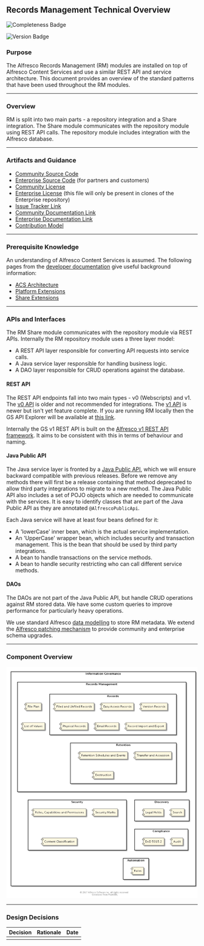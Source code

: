 ## Records Management Technical Overview

![Completeness Badge](https://img.shields.io/badge/Document_Level-Complete-green.svg?style=flat-square)

![Version Badge](https://img.shields.io/badge/Version-Current-blue.svg?style=flat-square)

### Purpose
The Alfresco Records Management (RM) modules are installed on top of Alfresco Content Services and use a similar REST API and service architecture. This document provides an overview of the standard patterns that have been used throughout the RM modules.

***

### Overview
RM is split into two main parts - a repository integration and a Share integration. The Share module communicates with the repository module using REST API calls. The repository module includes integration with the Alfresco database.

***

### Artifacts and Guidance

* [Community Source Code](https://github.com/Alfresco/records-management)
* [Enterprise Source Code](https://github.com/Alfresco/governance-services) (for partners and customers)
* [Community License](../LICENSE.txt)
* [Enterprise License](../../rm-enterprise/LICENSE.txt) (this file will only be present in clones of the Enterprise repository)
* [Issue Tracker Link](https://issues.alfresco.com/jira/projects/RM)
* [Community Documentation Link](http://docs.alfresco.com/rm-community/concepts/welcome-rm.html)
* [Enterprise Documentation Link](http://docs.alfresco.com/rm/concepts/welcome-rm.html)
* [Contribution Model](../../CONTRIBUTING.md)

***

### Prerequisite Knowledge
An understanding of Alfresco Content Services is assumed. The following pages from the [developer documentation](https://support.hyland.com/r/Alfresco/Alfresco-Content-Services-Community-Edition/23.3/Alfresco-Content-Services-Community-Edition/Develop) give useful background information:

* [ACS Architecture](http://docs.alfresco.com/5.2/concepts/dev-arch-overview.html)
* [Platform Extensions](http://docs.alfresco.com/5.2/concepts/dev-platform-extensions.html)
* [Share Extensions](http://docs.alfresco.com/5.2/concepts/dev-extensions-share.html)

***

### APIs and Interfaces
The RM Share module communicates with the repository module via REST APIs. Internally the RM repository module uses a three layer model:

* A REST API layer responsible for converting API requests into service calls.
* A Java service layer responsible for handling business logic.
* A DAO layer responsible for CRUD operations against the database.

#### REST API
The REST API endpoints fall into two main types - v0 (Webscripts) and v1. The [v0 API](http://docs.alfresco.com/5.2/references/dev-extension-points-webscripts.html) is older and not recommended for integrations. The [v1 API](http://docs.alfresco.com/5.1/pra/1/topics/pra-welcome-aara.html) is newer but isn't yet feature complete. If you are running RM locally then the GS API Explorer will be available at [this link](http://localhost:8080/gs-api-explorer/).

Internally the GS v1 REST API is built on the [Alfresco v1 REST API framework](https://community.alfresco.com/community/ecm/blog/2016/10/11/v1-rest-api-part-1-introduction). It aims to be consistent with this in terms of behaviour and naming.

#### Java Public API
The Java service layer is fronted by a [Java Public API](http://docs.alfresco.com/5.2/concepts/java-public-api-list.html), which we will ensure backward compatible with previous releases. Before we remove any methods there will first be a release containing that method deprecated to allow third party integrations to migrate to a new method.  The Java Public API also includes a set of POJO objects which are needed to communicate with the services. It is easy to identify classes that are part of the Java Public API as they are annotated `@AlfrescoPublicApi`.

Each Java service will have at least four beans defined for it:

* A 'lowerCase' inner bean, which is the actual service implementation.
* An 'UpperCase' wrapper bean, which includes security and transaction management. This is the bean that should be used by third party integrations.
* A bean to handle transactions on the service methods.
* A bean to handle security restricting who can call different service methods.

#### DAOs
The DAOs are not part of the Java Public API, but handle CRUD operations against RM stored data. We have some custom queries to improve performance for particularly heavy operations.

We use standard Alfresco [data modelling](http://docs.alfresco.com/5.2/references/dev-extension-points-content-model.html) to store RM metadata. We extend the [Alfresco patching mechanism](http://docs.alfresco.com/5.2/references/dev-extension-points-patch.html) to provide community and enterprise schema upgrades.

***

### Component Overview
![Information Governance Component Overview](./resource/component/ig-component.png)

***

### Design Decisions

| Decision        | Rationale                  | Date         |
| --------------- |:--------------------------:| ------------:|
|                 |                            |              |

